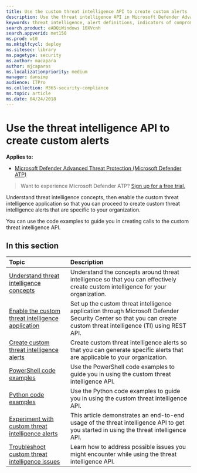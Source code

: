 ```yaml
---
title: Use the custom threat intelligence API to create custom alerts
description: Use the threat intelligence API in Microsoft Defender Advanced Threat Protection to create custom alerts
keywords: threat intelligence, alert definitions, indicators of compromise
search.product: eADQiWindows 10XVcnh
search.appverid: met150
ms.prod: w10
ms.mktglfcycl: deploy
ms.sitesec: library
ms.pagetype: security
ms.author: macapara
author: mjcaparas
ms.localizationpriority: medium
manager: dansimp
audience: ITPro
ms.collection: M365-security-compliance 
ms.topic: article
ms.date: 04/24/2018
---
```


# Use the threat intelligence API to create custom alerts

**Applies to:**
- [Microsoft Defender Advanced Threat Protection (Microsoft Defender ATP)](https://go.microsoft.com/fwlink/p/?linkid=2069559)



>Want to experience Microsoft Defender ATP? [Sign up for a free trial.](https://www.microsoft.com/en-us/WindowsForBusiness/windows-atp?ocid=docs-wdatp-customti-abovefoldlink) 

Understand threat intelligence concepts, then enable the custom threat intelligence application so that you can proceed to create custom threat intelligence alerts that are specific to your organization.

You can use the code examples to guide you in creating calls to the custom threat intelligence API.

## In this section

Topic | Description
:---|:---
[Understand threat intelligence concepts](threat-indicator-concepts.md) |  Understand the concepts around threat intelligence so that you can effectively create custom intelligence for your organization.
[Enable the custom threat intelligence application](enable-custom-ti.md) | Set up the custom threat intelligence application through Microsoft Defender Security Center so that you can create custom threat intelligence (TI) using REST API.
[Create custom threat intelligence alerts](custom-ti-api.md) | Create custom threat intelligence alerts so that you can generate specific alerts that are applicable to your organization.
[PowerShell code examples](powershell-example-code.md) | Use the PowerShell code examples to guide you in using the custom threat intelligence API.
[Python code examples](python-example-code.md) | Use the Python code examples to guide you in using the custom threat intelligence API.
[Experiment with custom threat intelligence alerts](experiment-custom-ti.md) | This article demonstrates an end-to-end usage of the threat intelligence API to get you started in using the threat intelligence API.
[Troubleshoot custom threat intelligence issues](troubleshoot-custom-ti.md) | Learn how to address possible issues you might encounter while using the threat intelligence API.
